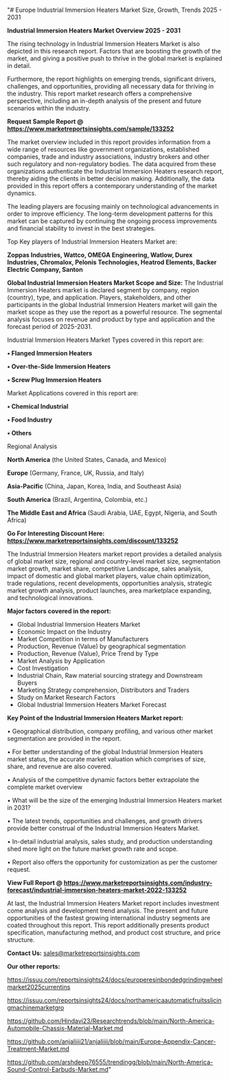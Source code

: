 "# Europe Industrial Immersion Heaters Market Size, Growth, Trends 2025 - 2031

<Strong> Industrial Immersion Heaters Market Overview 2025 - 2031</strong>

The rising technology in Industrial Immersion Heaters Market is also depicted in this research report. Factors that are boosting the growth of the market, and giving a positive push to thrive in the global market is explained in detail.

Furthermore, the report highlights on emerging trends, significant drivers, challenges, and opportunities, providing all necessary data for thriving in the industry. This report market research offers a comprehensive perspective, including an in-depth analysis of the present and future scenarios within the industry.

<strong>Request Sample Report @ <a href=https://www.marketreportsinsights.com/sample/133252>https://www.marketreportsinsights.com/sample/133252</a></strong>

The market overview included in this report provides information from a wide range of resources like government organizations, established companies, trade and industry associations, industry brokers and other such regulatory and non-regulatory bodies. The data acquired from these organizations authenticate the Industrial Immersion Heaters research report, thereby aiding the clients in better decision making. Additionally, the data provided in this report offers a contemporary understanding of the market dynamics.

The leading players are focusing mainly on technological advancements in order to improve efficiency. The long-term development patterns for this market can be captured by continuing the ongoing process improvements and financial stability to invest in the best strategies.

Top Key players of Industrial Immersion Heaters Market are:

<strong>Zoppas Industries, Wattco, OMEGA Engineering, Watlow, Durex Industries, Chromalox, Pelonis Technologies, Heatrod Elements, Backer Electric Company, Santon</strong>

<strong><b>Global Industrial Immersion Heaters Market Scope and Size:</b></strong>
The Industrial Immersion Heaters market is declared segment by company, region (country), type, and application. Players, stakeholders, and other participants in the global Industrial Immersion Heaters market will gain the market scope as they use the report as a powerful resource. The segmental analysis focuses on revenue and product by type and application and the forecast period of 2025-2031.

Industrial Immersion Heaters Market Types covered in this report are:

<strong>• Flanged Immersion Heaters

• Over-the-Side Immersion Heaters

• Screw Plug Immersion Heaters</strong>

Market Applications covered in this report are:

<strong>• Chemical Industrial

• Food Industry

• Others</strong> 

Regional Analysis

<strong>North America</strong> (the United States, Canada, and Mexico)

<strong>Europe</strong> (Germany, France, UK, Russia, and Italy)

<strong>Asia-Pacific</strong> (China, Japan, Korea, India, and Southeast Asia)

<strong>South America</strong> (Brazil, Argentina, Colombia, etc.)

<strong>The Middle East and Africa</strong> (Saudi Arabia, UAE, Egypt, Nigeria, and South Africa)

<strong>Go For Interesting Discount Here: <a href=https://www.marketreportsinsights.com/discount/133252>https://www.marketreportsinsights.com/discount/133252</a></strong>

The Industrial Immersion Heaters market report provides a detailed analysis of global market size, regional and country-level market size, segmentation market growth, market share, competitive Landscape, sales analysis, impact of domestic and global market players, value chain optimization, trade regulations, recent developments, opportunities analysis, strategic market growth analysis, product launches, area marketplace expanding, and technological innovations.

<strong><b>Major factors covered in the report:</b></strong>
<ul>
  <li>Global Industrial Immersion Heaters Market </li>
  <li>Economic Impact on the Industry</li>
  <li>Market Competition in terms of Manufacturers</li>
  <li>Production, Revenue (Value) by geographical segmentation</li>
  <li>Production, Revenue (Value), Price Trend by Type</li>
  <li>Market Analysis by Application</li>
  <li>Cost Investigation</li>
  <li>Industrial Chain, Raw material sourcing strategy and Downstream Buyers</li>
  <li>Marketing Strategy comprehension, Distributors and Traders</li>
  <li>Study on Market Research Factors</li>
  <li>Global Industrial Immersion Heaters Market Forecast</li>
</ul>

<strong><b>Key Point of the Industrial Immersion Heaters Market report:</b></strong>

• Geographical distribution, company profiling, and various other market segmentation are provided in the report.

• For better understanding of the global Industrial Immersion Heaters market status, the accurate market valuation which comprises of size, share, and revenue are also covered.

• Analysis of the competitive dynamic factors better extrapolate the complete market overview

• What will be the size of the emerging Industrial Immersion Heaters market in 2031?

• The latest trends, opportunities and challenges, and growth drivers provide better construal of the Industrial Immersion Heaters Market.

• In-detail industrial analysis, sales study, and production understanding shed more light on the future market growth rate and scope.

• Report also offers the opportunity for customization as per the customer request.

<strong><b>View Full Report @ <a href=https://www.marketreportsinsights.com/industry-forecast/industrial-immersion-heaters-market-2022-133252>https://www.marketreportsinsights.com/industry-forecast/industrial-immersion-heaters-market-2022-133252</a></b></strong>


At last, the Industrial Immersion Heaters Market report includes investment come analysis and development trend analysis. The present and future opportunities of the fastest growing international industry segments are coated throughout this report. This report additionally presents product specification, manufacturing method, and product cost structure, and price structure.

<strong>Contact Us:</strong>
sales@marketreportsinsights.com

<strong>Our other reports:</strong>

<a href=https://issuu.com/reportsinsights24/docs/europeresinbondedgrindingwheelmarket2025currentins>https://issuu.com/reportsinsights24/docs/europeresinbondedgrindingwheelmarket2025currentins</a>

<a href=https://issuu.com/reportsinsights24/docs/northamericaautomaticfruitsslicingmachinemarketgro>https://issuu.com/reportsinsights24/docs/northamericaautomaticfruitsslicingmachinemarketgro</a>

<a href=https://github.com/Hindavi23/Researchtrends/blob/main/North-America-Automobile-Chassis-Material-Market.md>https://github.com/Hindavi23/Researchtrends/blob/main/North-America-Automobile-Chassis-Material-Market.md</a>

<a href=https://github.com/anjaliiii21/anjaliiii/blob/main/Europe-Appendix-Cancer-Treatment-Market.md>https://github.com/anjaliiii21/anjaliiii/blob/main/Europe-Appendix-Cancer-Treatment-Market.md</a>

<a href=https://github.com/arshdeep76555/trendingg/blob/main/North-America-Sound-Control-Earbuds-Market.md>https://github.com/arshdeep76555/trendingg/blob/main/North-America-Sound-Control-Earbuds-Market.md</a>"
